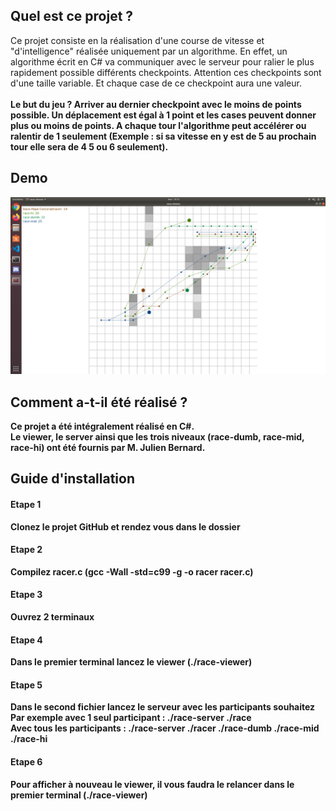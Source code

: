 ## Quel est ce projet ?
Ce projet consiste en la réalisation d'une course de vitesse et "d'intelligence" réalisée uniquement par un algorithme. En effet, un algorithme écrit en C# va communiquer avec le serveur pour ralier le plus rapidement possible différents checkpoints. Attention ces checkpoints sont d'une taille variable. Et chaque case de ce checkpoint aura une valeur. <br><br>
<b>Le but du jeu ?<b> Arriver au dernier checkpoint avec le moins de points possible. Un déplacement est égal à 1 point et les cases peuvent donner plus ou moins de points. A chaque tour l'algorithme peut accélérer ou ralentir de 1 seulement (Exemple : si sa vitesse en y est de 5 au prochain tour elle sera de 4 5 ou 6 seulement).

## Demo
![Preview](https://github.com/ThomasCorcoral/Projet_Racer_C/blob/master/racer.png)

## Comment a-t-il été réalisé ?

Ce projet a été intégralement réalisé en C#.<br>
Le viewer, le server ainsi que les trois niveaux (race-dumb, race-mid, race-hi) ont été fournis par M. Julien Bernard. 

## Guide d'installation

#### Etape 1
Clonez le projet GitHub et rendez vous dans le dossier

#### Etape 2
Compilez racer.c (gcc -Wall -std=c99 -g -o racer racer.c)

#### Etape 3
Ouvrez <b>2</b> terminaux

#### Etape 4 
Dans le premier terminal lancez le viewer (./race-viewer)

#### Etape 5
Dans le second fichier lancez le serveur avec les participants souhaitez<br>
Par exemple avec 1 seul participant : ./race-server ./race<br>
Avec tous les participants : ./race-server ./racer ./race-dumb ./race-mid ./race-hi<br>

#### Etape 6
Pour afficher à nouveau le viewer, il vous faudra le relancer dans le premier terminal (./race-viewer)
